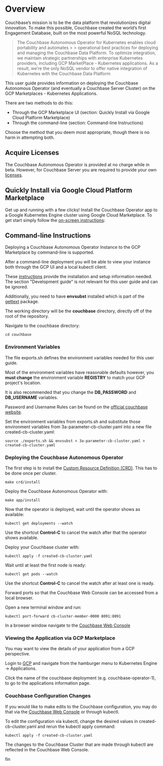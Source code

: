 # Overview

Couchbase’s mission is to be the data platform that revolutionizes digital innovation. To make this possible, Couchbase created the world’s first Engagement Database, built on the most powerful NoSQL technology.

> The Couchbase Autonomous Operator for Kubernetes enables cloud portability and automates > > operational best practices for deploying and managing the Couchbase Data Platform. To optimize integration, we maintain strategic partnerships with enterprise Kubernetes providers, including GCP MarketPlace - Kubernetes applications. As a result, we’re the only NoSQL vendor to offer native integration of Kubernetes with the Couchbase Data Platform

This user guide provides information on deploying the Couchbase Autonomous Operator (and eventually a Couchbase Server Cluster) on the GCP Marketplaces - Kubernetes Applications. 

There are two methods to do this:

- Through the GCP Marketplace UI (section: Quickly Install via Google Cloud Platform Marketplace)
- Through the command-line (section: Command-line Instructions)

Choose the method that you deem most appropriate, though there is no harm in attempting both.

## Acquire Licenses

The Couchbase Autonomous Operator is provided at no charge while in beta.  However, for Couchbase Server you are required to provide your own [licenses](https://www.couchbase.com/subscriptions-and-support#pricingForm).

## Quickly Install via Google Cloud Platform Marketplace

Get up and running with a few clicks! Install the Couchbase Operator app to a
Google Kubernetes Engine cluster using Google Cloud Marketplace. To get start simply follow the [on-screen instructions](https://console.cloud.google.com/marketplace/details/couchbase-public/couchbase-operator):

## Command-line Instructions

Deploying a Couchbase Autonomous Operator Instance to the GCP Marketplace by command-line is supported.

After a command-line deployment you will be able to view your instance both through the GCP UI and a local kubectl client.

These [instructions](https://github.com/GoogleCloudPlatform/marketplace-k8s-app-tools/) provide the installation and setup information needed.  The section "Development guide" is not relevant for this user guide and can be ignored.

Additionally, you need to have __envsubst__ installed which is part of the [gettext](https://www.gnu.org/software/gettext/) package.

The working directory will be the **couchbase** directory, directly off of the root of the repository.  

Navigate to the couchbase directory:

`cd couchbase`

### Environment Variables

The file exports.sh defines the environment variables needed for this user guide.

Most of the environment variables have reasonable defaults however, you **must change** the environment variable **REGISTRY** to match your GCP project's location.

It is also recommended that you change the **DB_PASSWORD** and **DB_USERNAME** variables.

Password and Username Rules can be found on the [official couchbase website](https://developer.couchbase.com/documentation/server/5.1/security/security-passwords.html#topic_iyx_5ps_lq).

Set the environment variables from exports.sh and substitute those environment variables from 3a-parameter-cb-cluster.yaml into a new file created-cb-cluster.yaml:

```script
source ./exports.sh && envsubst < 3a-parameter-cb-cluster.yaml > created-cb-cluster.yaml
```

### Deploying the Couchbase Autonomous Operator

The first step is to install the [Custom Resource Definition (CRD)](https://kubernetes.io/docs/concepts/extend-kubernetes/api-extension/custom-resources/#customresourcedefinitions).  This has to be done once per cluster.

`make crd/install`

Deploy the Couchbase Autonomous Operator with:

`make app/install`

Now that the operator is deployed, wait until the operator shows as available:

`kubectl get deployments --watch`

Use the shortcut __Control-C__ to cancel the watch after that the operator shows available.

Deploy your Couchbase cluster with:

`kubectl apply -f created-cb-cluster.yaml`

Wait until at least the first node is ready:

`kubectl get pods --watch`

Use the shortcut __Control-C__ to cancel the watch after at least one is ready.

Forward ports so that the Couchbase Web Console can be accessed from a local browser.

Open a new terminal window and run:

`kubectl port-forward cb-cluster-member-0000 8091:8091`

In a browser window navigate to the [Couchbase Web Console](https://localhost:8091)

### Viewing the Application via GCP Marketplace
You may want to view the details of your application from a GCP perspective.

Login to [GCP](https://https://console.cloud.google.com/) and navigate from the hamburger menu to Kubernetes Engine -> Applications.  

Click the name of the couchbase deployment (e.g. couchbase-operator-1), to go to the applications information page.

### Couchbase Configuration Changes

If you would like to make edits to the Couchbase configuration, you may do that via the [Couchbase Web Console](https://localhost:8091) or through kubectl.  

To edit the configuration via kubectl, change the desired values in created-cb-cluster.yaml
and rerun the kubectl apply command:

`kubectl apply -f created-cb-cluster.yaml`

The changes to the Couchbase Cluster that are made through kubectl are reflected in the Couchbase Web Console.

fin